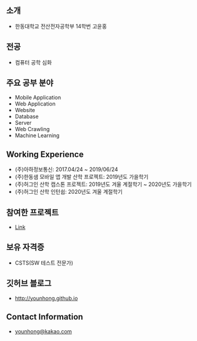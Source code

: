## 소개
* 한동대학교 전산전자공학부 14학번 고윤홍

## 전공
* 컴퓨터 공학 심화

## 주요 공부 분야
* Mobile Application
* Web Application
* Website
* Database
* Server
* Web Crawling
* Machine Learning

## Working Experience
* (주)아하정보통신: 2017.04/24 ~ 2019/06/24
* (주)한동샘 모바일 앱 개발 산학 프로젝트: 2019년도 가을학기
* (주)허그인 산학 캡스톤 프로젝트: 2019년도 겨울 계절학기 ~ 2020년도 가을학기
* (주)허그인 산학 인턴쉽: 2020년도 겨울 계절학기

## 참여한 프로젝트
* [Link](https://younhong.github.io/projects)

## 보유 자격증
* CSTS(SW 테스트 전문가)

## 깃허브 블로그
* http://younhong.github.io

## Contact Information
* younhong@kakao.com

<!--
**Younhong/Younhong** is a ✨ _special_ ✨ repository because its `README.md` (this file) appears on your GitHub profile.

Here are some ideas to get you started:

- 🔭 I’m currently working on ...
- 🌱 I’m currently learning ...
- 👯 I’m looking to collaborate on ...
- 🤔 I’m looking for help with ...
- 💬 Ask me about ...
- 📫 How to reach me: ...
- 😄 Pronouns: ...
- ⚡ Fun fact: ...
-->
